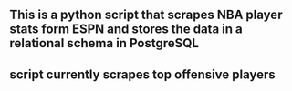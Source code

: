 ## This is a python script that scrapes NBA player stats form ESPN and stores the data in a relational schema in PostgreSQL
## script currently scrapes top offensive players
